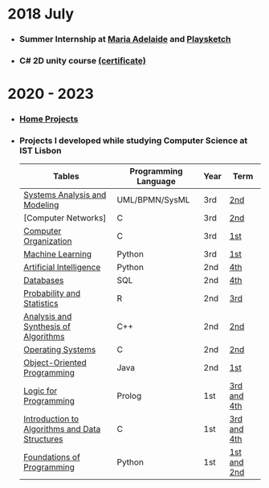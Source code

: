 

# 2018 July
  - ### Summer Internship at [Maria Adelaide](https://mariaadelaide.com/) and [Playsketch](http://playsketch.net/)
  - ### C# 2D unity course [(certificate)](https://udemy-certificate.s3.amazonaws.com/pdf/UC-d7553e16-cd48-4367-a447-73e2f10a2d3a.pdf)


# 2020 - 2023
-   ### [Home Projects](https://github.com/JARCosta/home-projects-public)

-   ### Projects I developed while studying Computer Science at IST Lisbon

    | Tables        |Programming Language| Year  | Term |
    | ------------- | ----- | ----- | ---- |
    |[Systems Analysis and Modeling](https://github.com/JARCosta/AMS)     		|UML/BPMN/SysML	|3rd    |[2nd](https://fenix.tecnico.ulisboa.pt/disciplinas/Mod/2022-2023/1-semestre)   |
    |[Computer Networks]                                 											|C							|3rd    |[2nd](https://fenix.tecnico.ulisboa.pt/disciplinas/RC-3/2022-2023/1-semestre)   |
    |[Computer Organization](https://github.com/JARCosta/OC)     							|C							|3rd    |[1st](https://fenix.tecnico.ulisboa.pt/disciplinas/OC/2022-2023/1-semestre)   |
    |[Machine Learning](https://github.com/JARCosta/ML)     									|Python					|3rd    |[1st](https://fenix.tecnico.ulisboa.pt/disciplinas/Apre2/2022-2023/1-semestre)   |
    |[Artificial Intelligence](https://github.com/JARCosta/IA)   				  		|Python					|2nd    |[4th](https://fenix.tecnico.ulisboa.pt/disciplinas/IArt3/2021-2022/2-semestre)   |
    |[Databases](https://github.com/JARCosta/BD)                 				 	 		|SQL   					|2nd    |[4th](https://fenix.tecnico.ulisboa.pt/disciplinas/BD2/2021-2022/2-semestre)     |
    |[Probability and Statistics](https://github.com/JARCosta/PE)  						|R     					|2nd    |[3rd](https://fenix.tecnico.ulisboa.pt/disciplinas/PEstatisticad3/2021-2022/2-semestre)   |
    |[Analysis and Synthesis of Algorithms](https://github.com/JARCosta/ASA)  |C++   					|2nd    |[2nd](https://fenix.tecnico.ulisboa.pt/disciplinas/ASA2/2021-2022/1-semestre)   |
    |[Operating Systems](https://github.com/JARCosta/SO)           						|C     					|2nd    |[2nd](https://fenix.tecnico.ulisboa.pt/disciplinas/SO2/2021-2022/1-semestre)   |
    |[Object-Oriented Programming](https://github.com/JARCosta/PO) 						|Java  					|2nd    |[1st](https://fenix.tecnico.ulisboa.pt/disciplinas/PO2/2021-2022/1-semestre)   |
    |[Logic for Programming](https://github.com/JARCosta/LP)       						|Prolog					|1st    |[3rd and 4th](https://fenix.tecnico.ulisboa.pt/disciplinas/LP511132646/2020-2021/2-semestre)   |
    |[Introduction to Algorithms and Data Structures](https://github.com/JARCosta/IAED)|C     |1st    |[3rd and 4th](https://fenix.tecnico.ulisboa.pt/disciplinas/IAED1011132646/2020-2021/2-semestre)   |
    |[Foundations of Programming](https://github.com/JARCosta/FP) 						|Python					|1st    |[1st and 2nd](https://fenix.tecnico.ulisboa.pt/disciplinas/FP179577/2020-2021/1-semestre)   |
